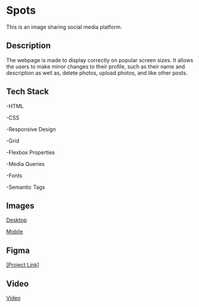 
# Spots

This is an image sharing social media platform.

## Description

The webpage is made to display correctly on popular screen sizes.
It allows the users to make minor changes to their profile, such as their name and description as well as, delete photos, upload photos, and like other posts.

## Tech Stack

-HTML

-CSS

-Responsive Design

-Grid

-Flexbox Properties

-Media Queries

-Fonts

-Semantic Tags



## Images

[Desktop](./Desktop-demo.png)


[Mobile](./Mobile-demo.png)
## Figma
  
[\[Project Link\]](https://jbrocart.github.io/se_project_spots/) 

## Video


[Video](https://drive.google.com/file/d/1BsjJlXgLIhjJOymRonCZZgzjWFPFl_Yb/view?usp=sharing)

